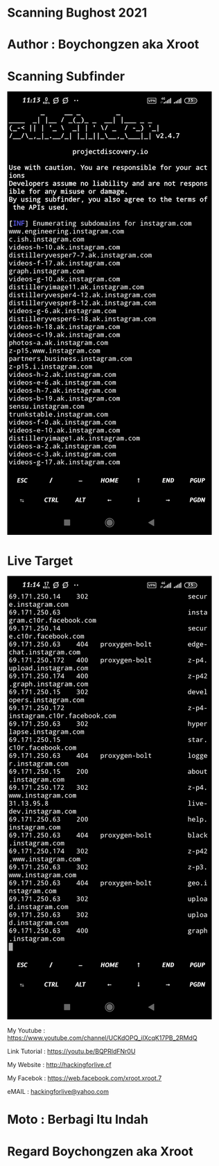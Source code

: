 # Scanning Bughost 2021


# Author : Boychongzen aka Xroot


# Scanning Subfinder 
![be](https://raw.githubusercontent.com/boychongzen18/scanning/main/subfinder.jpg) 
# Live Target
![be](https://raw.githubusercontent.com/boychongzen18/scanning/main/ig.jpg)













My Youtube : https://www.youtube.com/channel/UCKdOPQ_iIXcqK17PB_2RMdQ 

Link Tutorial : https://youtu.be/BQPRldFNr0U 

My Website : http://hackingforlive.cf 

My Facebok : https://web.facebook.com/xroot.xroot.7 

eMAIL : hackingforlive@yahoo.com 

# Moto : Berbagi Itu Indah 

# Regard Boychongzen aka Xroot 
